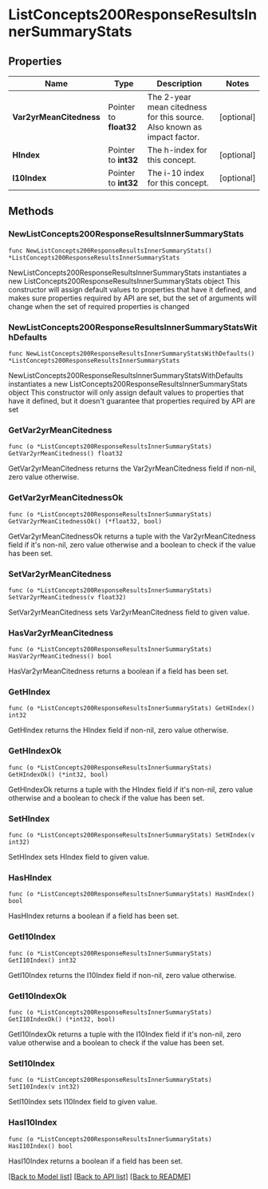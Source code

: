 # ListConcepts200ResponseResultsInnerSummaryStats

## Properties

Name | Type | Description | Notes
------------ | ------------- | ------------- | -------------
**Var2yrMeanCitedness** | Pointer to **float32** | The 2-year mean citedness for this source. Also known as impact factor. | [optional] 
**HIndex** | Pointer to **int32** | The h-index for this concept. | [optional] 
**I10Index** | Pointer to **int32** | The i-10 index for this concept. | [optional] 

## Methods

### NewListConcepts200ResponseResultsInnerSummaryStats

`func NewListConcepts200ResponseResultsInnerSummaryStats() *ListConcepts200ResponseResultsInnerSummaryStats`

NewListConcepts200ResponseResultsInnerSummaryStats instantiates a new ListConcepts200ResponseResultsInnerSummaryStats object
This constructor will assign default values to properties that have it defined,
and makes sure properties required by API are set, but the set of arguments
will change when the set of required properties is changed

### NewListConcepts200ResponseResultsInnerSummaryStatsWithDefaults

`func NewListConcepts200ResponseResultsInnerSummaryStatsWithDefaults() *ListConcepts200ResponseResultsInnerSummaryStats`

NewListConcepts200ResponseResultsInnerSummaryStatsWithDefaults instantiates a new ListConcepts200ResponseResultsInnerSummaryStats object
This constructor will only assign default values to properties that have it defined,
but it doesn't guarantee that properties required by API are set

### GetVar2yrMeanCitedness

`func (o *ListConcepts200ResponseResultsInnerSummaryStats) GetVar2yrMeanCitedness() float32`

GetVar2yrMeanCitedness returns the Var2yrMeanCitedness field if non-nil, zero value otherwise.

### GetVar2yrMeanCitednessOk

`func (o *ListConcepts200ResponseResultsInnerSummaryStats) GetVar2yrMeanCitednessOk() (*float32, bool)`

GetVar2yrMeanCitednessOk returns a tuple with the Var2yrMeanCitedness field if it's non-nil, zero value otherwise
and a boolean to check if the value has been set.

### SetVar2yrMeanCitedness

`func (o *ListConcepts200ResponseResultsInnerSummaryStats) SetVar2yrMeanCitedness(v float32)`

SetVar2yrMeanCitedness sets Var2yrMeanCitedness field to given value.

### HasVar2yrMeanCitedness

`func (o *ListConcepts200ResponseResultsInnerSummaryStats) HasVar2yrMeanCitedness() bool`

HasVar2yrMeanCitedness returns a boolean if a field has been set.

### GetHIndex

`func (o *ListConcepts200ResponseResultsInnerSummaryStats) GetHIndex() int32`

GetHIndex returns the HIndex field if non-nil, zero value otherwise.

### GetHIndexOk

`func (o *ListConcepts200ResponseResultsInnerSummaryStats) GetHIndexOk() (*int32, bool)`

GetHIndexOk returns a tuple with the HIndex field if it's non-nil, zero value otherwise
and a boolean to check if the value has been set.

### SetHIndex

`func (o *ListConcepts200ResponseResultsInnerSummaryStats) SetHIndex(v int32)`

SetHIndex sets HIndex field to given value.

### HasHIndex

`func (o *ListConcepts200ResponseResultsInnerSummaryStats) HasHIndex() bool`

HasHIndex returns a boolean if a field has been set.

### GetI10Index

`func (o *ListConcepts200ResponseResultsInnerSummaryStats) GetI10Index() int32`

GetI10Index returns the I10Index field if non-nil, zero value otherwise.

### GetI10IndexOk

`func (o *ListConcepts200ResponseResultsInnerSummaryStats) GetI10IndexOk() (*int32, bool)`

GetI10IndexOk returns a tuple with the I10Index field if it's non-nil, zero value otherwise
and a boolean to check if the value has been set.

### SetI10Index

`func (o *ListConcepts200ResponseResultsInnerSummaryStats) SetI10Index(v int32)`

SetI10Index sets I10Index field to given value.

### HasI10Index

`func (o *ListConcepts200ResponseResultsInnerSummaryStats) HasI10Index() bool`

HasI10Index returns a boolean if a field has been set.


[[Back to Model list]](../README.md#documentation-for-models) [[Back to API list]](../README.md#documentation-for-api-endpoints) [[Back to README]](../README.md)


